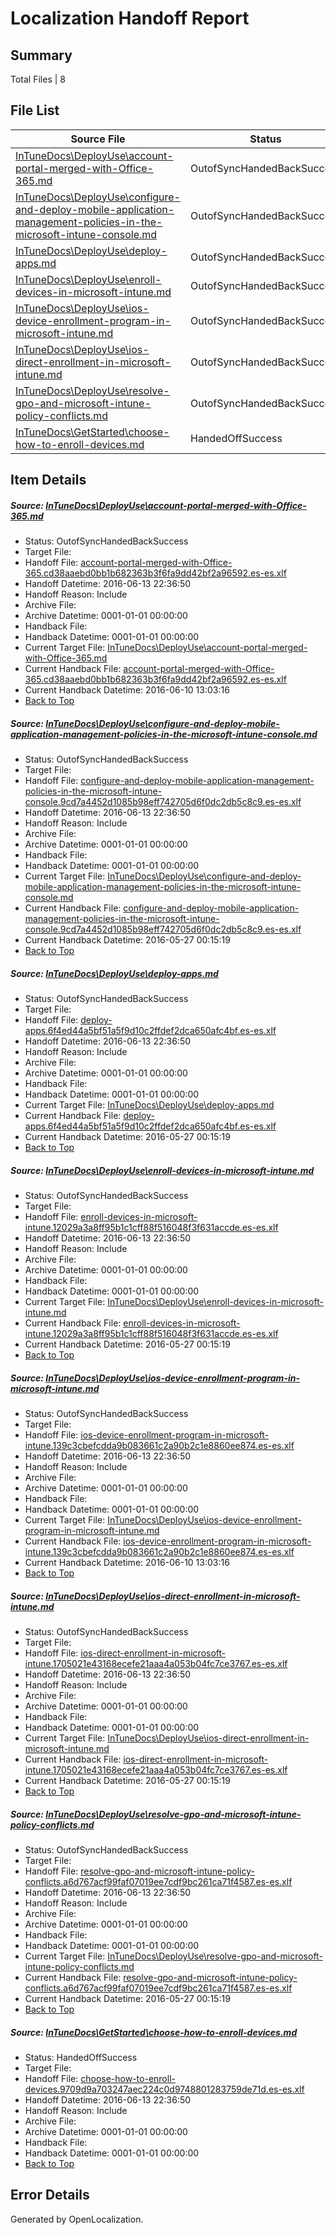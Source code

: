 # <a name='report-top'></a> Localization Handoff Report

## Summary
 Total Files | 8

## File List
 Source File | Status | Details 
 ----------- | ------ | ------- 
 [InTuneDocs\DeployUse\account-portal-merged-with-Office-365.md](https://github.com/Microsoft/IntuneDocs-pr/blob/928b79530ac278f78356f8d1ef9f267077634b5b/InTuneDocs/DeployUse/account-portal-merged-with-Office-365.md) | OutofSyncHandedBackSuccess | [Details](#505e446125c938a9a978eb2908cfa0873ed66fcc9)
 [InTuneDocs\DeployUse\configure-and-deploy-mobile-application-management-policies-in-the-microsoft-intune-console.md](https://github.com/Microsoft/IntuneDocs-pr/blob/211543b75e2bcda85cd74ab34c254d70f036eebd/InTuneDocs/DeployUse/configure-and-deploy-mobile-application-management-policies-in-the-microsoft-intune-console.md) | OutofSyncHandedBackSuccess | [Details](#e449467467394e530b56209bad3c1264d66ca7bd20)
 [InTuneDocs\DeployUse\deploy-apps.md](https://github.com/Microsoft/IntuneDocs-pr/blob/e382583f3fcb5377b68abea959424c4b4bbcac82/InTuneDocs/DeployUse/deploy-apps.md) | OutofSyncHandedBackSuccess | [Details](#261264d9c586505af8673d2b74d00cf8ee28621434)
 [InTuneDocs\DeployUse\enroll-devices-in-microsoft-intune.md](https://github.com/Microsoft/IntuneDocs-pr/blob/928b79530ac278f78356f8d1ef9f267077634b5b/InTuneDocs/DeployUse/enroll-devices-in-microsoft-intune.md) | OutofSyncHandedBackSuccess | [Details](#e68e93fbf8bccceaf95e183a33049fdb35a9aae541)
 [InTuneDocs\DeployUse\ios-device-enrollment-program-in-microsoft-intune.md](https://github.com/Microsoft/IntuneDocs-pr/blob/928b79530ac278f78356f8d1ef9f267077634b5b/InTuneDocs/DeployUse/ios-device-enrollment-program-in-microsoft-intune.md) | OutofSyncHandedBackSuccess | [Details](#c0016056e2176290d75e91c1cab827ce2e6b340c59)
 [InTuneDocs\DeployUse\ios-direct-enrollment-in-microsoft-intune.md](https://github.com/Microsoft/IntuneDocs-pr/blob/928b79530ac278f78356f8d1ef9f267077634b5b/InTuneDocs/DeployUse/ios-direct-enrollment-in-microsoft-intune.md) | OutofSyncHandedBackSuccess | [Details](#a18af33cd419833f6bdc2f8846956a32133e6d7a60)
 [InTuneDocs\DeployUse\resolve-gpo-and-microsoft-intune-policy-conflicts.md](https://github.com/Microsoft/IntuneDocs-pr/blob/211543b75e2bcda85cd74ab34c254d70f036eebd/InTuneDocs/DeployUse/resolve-gpo-and-microsoft-intune-policy-conflicts.md) | OutofSyncHandedBackSuccess | [Details](#7fc97e21fa7e57d8585c421ac12ff0d3c4b366a0227)
 [InTuneDocs\GetStarted\choose-how-to-enroll-devices.md](https://github.com/Microsoft/IntuneDocs-pr/blob/928b79530ac278f78356f8d1ef9f267077634b5b/InTuneDocs/GetStarted/choose-how-to-enroll-devices.md) | HandedOffSuccess | [Details](#00767d06fe0d7a10cba10d0dd428f99be0390866488)

## Item Details
##### <a name='505e446125c938a9a978eb2908cfa0873ed66fcc9'></a> Source: [InTuneDocs\DeployUse\account-portal-merged-with-Office-365.md](https://github.com/Microsoft/IntuneDocs-pr/blob/928b79530ac278f78356f8d1ef9f267077634b5b/InTuneDocs/DeployUse/account-portal-merged-with-Office-365.md)
* Status: OutofSyncHandedBackSuccess
* Target File: 
* Handoff File: [account-portal-merged-with-Office-365.cd38aaebd0bb1b682363b3f6fa9dd42bf2a96592.es-es.xlf](https://github.com/Microsoft/EM.handoff/blob/2ad7ef7196cfe866d4162d641c47fb682b3169be/ol-handoff/Microsoft/IntuneDocs-pr.es-es/master/account-portal-merged-with-Office-365.cd38aaebd0bb1b682363b3f6fa9dd42bf2a96592.es-es.xlf)
* Handoff Datetime: 2016-06-13 22:36:50
* Handoff Reason: Include
* Archive File: 
* Archive Datetime: 0001-01-01 00:00:00
* Handback File: 
* Handback Datetime: 0001-01-01 00:00:00
* Current Target File: [InTuneDocs\DeployUse\account-portal-merged-with-Office-365.md](https://github.com/Microsoft/IntuneDocs-pr.es-es/blob/82eb64432c5df5b799673567948fd61c1c4c2074/InTuneDocs/DeployUse/account-portal-merged-with-Office-365.md)
* Current Handback File: [account-portal-merged-with-Office-365.cd38aaebd0bb1b682363b3f6fa9dd42bf2a96592.es-es.xlf](https://github.com/Microsoft/EM.handback/blob/15bb819d8425415d6e3c34b4d5623ac5b0fa128a/ol-handback/Microsoft/IntuneDocs-pr.es-es/master/account-portal-merged-with-Office-365.cd38aaebd0bb1b682363b3f6fa9dd42bf2a96592.es-es.xlf)
* Current Handback Datetime: 2016-06-10 13:03:16
* [Back to Top](#report-top)

##### <a name='e449467467394e530b56209bad3c1264d66ca7bd20'></a> Source: [InTuneDocs\DeployUse\configure-and-deploy-mobile-application-management-policies-in-the-microsoft-intune-console.md](https://github.com/Microsoft/IntuneDocs-pr/blob/211543b75e2bcda85cd74ab34c254d70f036eebd/InTuneDocs/DeployUse/configure-and-deploy-mobile-application-management-policies-in-the-microsoft-intune-console.md)
* Status: OutofSyncHandedBackSuccess
* Target File: 
* Handoff File: [configure-and-deploy-mobile-application-management-policies-in-the-microsoft-intune-console.9cd7a4452d1085b98eff742705d6f0dc2db5c8c9.es-es.xlf](https://github.com/Microsoft/EM.handoff/blob/2ad7ef7196cfe866d4162d641c47fb682b3169be/ol-handoff/Microsoft/IntuneDocs-pr.es-es/master/configure-and-deploy-mobile-application-management-policies-in-the-microsoft-intune-console.9cd7a4452d1085b98eff742705d6f0dc2db5c8c9.es-es.xlf)
* Handoff Datetime: 2016-06-13 22:36:50
* Handoff Reason: Include
* Archive File: 
* Archive Datetime: 0001-01-01 00:00:00
* Handback File: 
* Handback Datetime: 0001-01-01 00:00:00
* Current Target File: [InTuneDocs\DeployUse\configure-and-deploy-mobile-application-management-policies-in-the-microsoft-intune-console.md](https://github.com/Microsoft/IntuneDocs-pr.es-es/blob/0fe75ca86a5c411b396b79039a60c928d3542f80/InTuneDocs/DeployUse/configure-and-deploy-mobile-application-management-policies-in-the-microsoft-intune-console.md)
* Current Handback File: [configure-and-deploy-mobile-application-management-policies-in-the-microsoft-intune-console.9cd7a4452d1085b98eff742705d6f0dc2db5c8c9.es-es.xlf](https://github.com/Microsoft/EM.handback/blob/cca267020698bc14c1809fe15ed4b04210b49e1d/ol-handback/Microsoft/IntuneDocs-pr.es-es/master/configure-and-deploy-mobile-application-management-policies-in-the-microsoft-intune-console.9cd7a4452d1085b98eff742705d6f0dc2db5c8c9.es-es.xlf)
* Current Handback Datetime: 2016-05-27 00:15:19
* [Back to Top](#report-top)

##### <a name='261264d9c586505af8673d2b74d00cf8ee28621434'></a> Source: [InTuneDocs\DeployUse\deploy-apps.md](https://github.com/Microsoft/IntuneDocs-pr/blob/e382583f3fcb5377b68abea959424c4b4bbcac82/InTuneDocs/DeployUse/deploy-apps.md)
* Status: OutofSyncHandedBackSuccess
* Target File: 
* Handoff File: [deploy-apps.6f4ed44a5bf51a5f9d10c2ffdef2dca650afc4bf.es-es.xlf](https://github.com/Microsoft/EM.handoff/blob/2ad7ef7196cfe866d4162d641c47fb682b3169be/ol-handoff/Microsoft/IntuneDocs-pr.es-es/master/deploy-apps.6f4ed44a5bf51a5f9d10c2ffdef2dca650afc4bf.es-es.xlf)
* Handoff Datetime: 2016-06-13 22:36:50
* Handoff Reason: Include
* Archive File: 
* Archive Datetime: 0001-01-01 00:00:00
* Handback File: 
* Handback Datetime: 0001-01-01 00:00:00
* Current Target File: [InTuneDocs\DeployUse\deploy-apps.md](https://github.com/Microsoft/IntuneDocs-pr.es-es/blob/0fe75ca86a5c411b396b79039a60c928d3542f80/InTuneDocs/DeployUse/deploy-apps.md)
* Current Handback File: [deploy-apps.6f4ed44a5bf51a5f9d10c2ffdef2dca650afc4bf.es-es.xlf](https://github.com/Microsoft/EM.handback/blob/cca267020698bc14c1809fe15ed4b04210b49e1d/ol-handback/Microsoft/IntuneDocs-pr.es-es/master/deploy-apps.6f4ed44a5bf51a5f9d10c2ffdef2dca650afc4bf.es-es.xlf)
* Current Handback Datetime: 2016-05-27 00:15:19
* [Back to Top](#report-top)

##### <a name='e68e93fbf8bccceaf95e183a33049fdb35a9aae541'></a> Source: [InTuneDocs\DeployUse\enroll-devices-in-microsoft-intune.md](https://github.com/Microsoft/IntuneDocs-pr/blob/928b79530ac278f78356f8d1ef9f267077634b5b/InTuneDocs/DeployUse/enroll-devices-in-microsoft-intune.md)
* Status: OutofSyncHandedBackSuccess
* Target File: 
* Handoff File: [enroll-devices-in-microsoft-intune.12029a3a8ff95b1c1cff88f516048f3f631accde.es-es.xlf](https://github.com/Microsoft/EM.handoff/blob/2ad7ef7196cfe866d4162d641c47fb682b3169be/ol-handoff/Microsoft/IntuneDocs-pr.es-es/master/enroll-devices-in-microsoft-intune.12029a3a8ff95b1c1cff88f516048f3f631accde.es-es.xlf)
* Handoff Datetime: 2016-06-13 22:36:50
* Handoff Reason: Include
* Archive File: 
* Archive Datetime: 0001-01-01 00:00:00
* Handback File: 
* Handback Datetime: 0001-01-01 00:00:00
* Current Target File: [InTuneDocs\DeployUse\enroll-devices-in-microsoft-intune.md](https://github.com/Microsoft/IntuneDocs-pr.es-es/blob/0fe75ca86a5c411b396b79039a60c928d3542f80/InTuneDocs/DeployUse/enroll-devices-in-microsoft-intune.md)
* Current Handback File: [enroll-devices-in-microsoft-intune.12029a3a8ff95b1c1cff88f516048f3f631accde.es-es.xlf](https://github.com/Microsoft/EM.handback/blob/cca267020698bc14c1809fe15ed4b04210b49e1d/ol-handback/Microsoft/IntuneDocs-pr.es-es/master/enroll-devices-in-microsoft-intune.12029a3a8ff95b1c1cff88f516048f3f631accde.es-es.xlf)
* Current Handback Datetime: 2016-05-27 00:15:19
* [Back to Top](#report-top)

##### <a name='c0016056e2176290d75e91c1cab827ce2e6b340c59'></a> Source: [InTuneDocs\DeployUse\ios-device-enrollment-program-in-microsoft-intune.md](https://github.com/Microsoft/IntuneDocs-pr/blob/928b79530ac278f78356f8d1ef9f267077634b5b/InTuneDocs/DeployUse/ios-device-enrollment-program-in-microsoft-intune.md)
* Status: OutofSyncHandedBackSuccess
* Target File: 
* Handoff File: [ios-device-enrollment-program-in-microsoft-intune.139c3cbefcdda9b083661c2a90b2c1e8860ee874.es-es.xlf](https://github.com/Microsoft/EM.handoff/blob/2ad7ef7196cfe866d4162d641c47fb682b3169be/ol-handoff/Microsoft/IntuneDocs-pr.es-es/master/ios-device-enrollment-program-in-microsoft-intune.139c3cbefcdda9b083661c2a90b2c1e8860ee874.es-es.xlf)
* Handoff Datetime: 2016-06-13 22:36:50
* Handoff Reason: Include
* Archive File: 
* Archive Datetime: 0001-01-01 00:00:00
* Handback File: 
* Handback Datetime: 0001-01-01 00:00:00
* Current Target File: [InTuneDocs\DeployUse\ios-device-enrollment-program-in-microsoft-intune.md](https://github.com/Microsoft/IntuneDocs-pr.es-es/blob/82eb64432c5df5b799673567948fd61c1c4c2074/InTuneDocs/DeployUse/ios-device-enrollment-program-in-microsoft-intune.md)
* Current Handback File: [ios-device-enrollment-program-in-microsoft-intune.139c3cbefcdda9b083661c2a90b2c1e8860ee874.es-es.xlf](https://github.com/Microsoft/EM.handback/blob/15bb819d8425415d6e3c34b4d5623ac5b0fa128a/ol-handback/Microsoft/IntuneDocs-pr.es-es/master/ios-device-enrollment-program-in-microsoft-intune.139c3cbefcdda9b083661c2a90b2c1e8860ee874.es-es.xlf)
* Current Handback Datetime: 2016-06-10 13:03:16
* [Back to Top](#report-top)

##### <a name='a18af33cd419833f6bdc2f8846956a32133e6d7a60'></a> Source: [InTuneDocs\DeployUse\ios-direct-enrollment-in-microsoft-intune.md](https://github.com/Microsoft/IntuneDocs-pr/blob/928b79530ac278f78356f8d1ef9f267077634b5b/InTuneDocs/DeployUse/ios-direct-enrollment-in-microsoft-intune.md)
* Status: OutofSyncHandedBackSuccess
* Target File: 
* Handoff File: [ios-direct-enrollment-in-microsoft-intune.1705021e43168ecefe21aaa4a053b04fc7ce3767.es-es.xlf](https://github.com/Microsoft/EM.handoff/blob/2ad7ef7196cfe866d4162d641c47fb682b3169be/ol-handoff/Microsoft/IntuneDocs-pr.es-es/master/ios-direct-enrollment-in-microsoft-intune.1705021e43168ecefe21aaa4a053b04fc7ce3767.es-es.xlf)
* Handoff Datetime: 2016-06-13 22:36:50
* Handoff Reason: Include
* Archive File: 
* Archive Datetime: 0001-01-01 00:00:00
* Handback File: 
* Handback Datetime: 0001-01-01 00:00:00
* Current Target File: [InTuneDocs\DeployUse\ios-direct-enrollment-in-microsoft-intune.md](https://github.com/Microsoft/IntuneDocs-pr.es-es/blob/0fe75ca86a5c411b396b79039a60c928d3542f80/InTuneDocs/DeployUse/ios-direct-enrollment-in-microsoft-intune.md)
* Current Handback File: [ios-direct-enrollment-in-microsoft-intune.1705021e43168ecefe21aaa4a053b04fc7ce3767.es-es.xlf](https://github.com/Microsoft/EM.handback/blob/cca267020698bc14c1809fe15ed4b04210b49e1d/ol-handback/Microsoft/IntuneDocs-pr.es-es/master/ios-direct-enrollment-in-microsoft-intune.1705021e43168ecefe21aaa4a053b04fc7ce3767.es-es.xlf)
* Current Handback Datetime: 2016-05-27 00:15:19
* [Back to Top](#report-top)

##### <a name='7fc97e21fa7e57d8585c421ac12ff0d3c4b366a0227'></a> Source: [InTuneDocs\DeployUse\resolve-gpo-and-microsoft-intune-policy-conflicts.md](https://github.com/Microsoft/IntuneDocs-pr/blob/211543b75e2bcda85cd74ab34c254d70f036eebd/InTuneDocs/DeployUse/resolve-gpo-and-microsoft-intune-policy-conflicts.md)
* Status: OutofSyncHandedBackSuccess
* Target File: 
* Handoff File: [resolve-gpo-and-microsoft-intune-policy-conflicts.a6d767acf99faf07019ee7cdf9bc261ca71f4587.es-es.xlf](https://github.com/Microsoft/EM.handoff/blob/2ad7ef7196cfe866d4162d641c47fb682b3169be/ol-handoff/Microsoft/IntuneDocs-pr.es-es/master/resolve-gpo-and-microsoft-intune-policy-conflicts.a6d767acf99faf07019ee7cdf9bc261ca71f4587.es-es.xlf)
* Handoff Datetime: 2016-06-13 22:36:50
* Handoff Reason: Include
* Archive File: 
* Archive Datetime: 0001-01-01 00:00:00
* Handback File: 
* Handback Datetime: 0001-01-01 00:00:00
* Current Target File: [InTuneDocs\DeployUse\resolve-gpo-and-microsoft-intune-policy-conflicts.md](https://github.com/Microsoft/IntuneDocs-pr.es-es/blob/0fe75ca86a5c411b396b79039a60c928d3542f80/InTuneDocs/DeployUse/resolve-gpo-and-microsoft-intune-policy-conflicts.md)
* Current Handback File: [resolve-gpo-and-microsoft-intune-policy-conflicts.a6d767acf99faf07019ee7cdf9bc261ca71f4587.es-es.xlf](https://github.com/Microsoft/EM.handback/blob/cca267020698bc14c1809fe15ed4b04210b49e1d/ol-handback/Microsoft/IntuneDocs-pr.es-es/master/resolve-gpo-and-microsoft-intune-policy-conflicts.a6d767acf99faf07019ee7cdf9bc261ca71f4587.es-es.xlf)
* Current Handback Datetime: 2016-05-27 00:15:19
* [Back to Top](#report-top)

##### <a name='00767d06fe0d7a10cba10d0dd428f99be0390866488'></a> Source: [InTuneDocs\GetStarted\choose-how-to-enroll-devices.md](https://github.com/Microsoft/IntuneDocs-pr/blob/928b79530ac278f78356f8d1ef9f267077634b5b/InTuneDocs/GetStarted/choose-how-to-enroll-devices.md)
* Status: HandedOffSuccess
* Target File: 
* Handoff File: [choose-how-to-enroll-devices.9709d9a703247aec224c0d9748801283759de71d.es-es.xlf](https://github.com/Microsoft/EM.handoff/blob/2ad7ef7196cfe866d4162d641c47fb682b3169be/ol-handoff/Microsoft/IntuneDocs-pr.es-es/master/choose-how-to-enroll-devices.9709d9a703247aec224c0d9748801283759de71d.es-es.xlf)
* Handoff Datetime: 2016-06-13 22:36:50
* Handoff Reason: Include
* Archive File: 
* Archive Datetime: 0001-01-01 00:00:00
* Handback File: 
* Handback Datetime: 0001-01-01 00:00:00
* [Back to Top](#report-top)


## Error Details

Generated by OpenLocalization.

